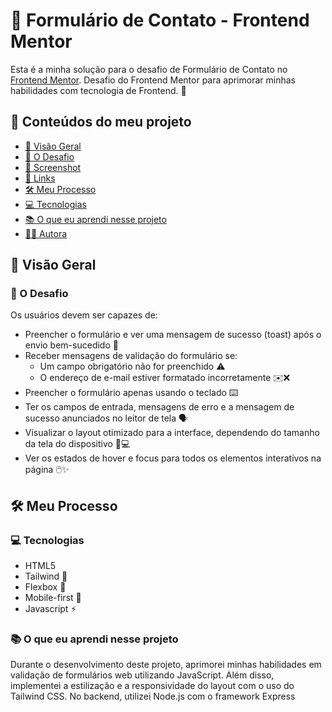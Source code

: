 # 📝 Formulário de Contato - Frontend Mentor

Esta é a minha solução para o desafio de Formulário de Contato no [Frontend Mentor](https://www.frontendmentor.io/challenges/contact-form--G-hYlqKJj). Desafio do Frontend Mentor para aprimorar minhas habilidades com tecnologia de Frontend. 🚀

## 📑 Conteúdos do meu projeto
- [👀 Visão Geral](#visao-geral)
- [🎯 O Desafio](#o-desafio)
- [📸 Screenshot](#screenshot)
- [🔗 Links](#links)
- [🛠️ Meu Processo](#meu-processo)
- [💻 Tecnologias](#tecnologias)
- [📚 O que eu aprendi nesse projeto](#o-que-eu-aprendi-nesse-projeto)
- [👩‍💻 Autora](#autora)

## 👀 Visão Geral

### 🎯 O Desafio

Os usuários devem ser capazes de:

- Preencher o formulário e ver uma mensagem de sucesso (toast) após o envio bem-sucedido 📨
- Receber mensagens de validação do formulário se:
  - Um campo obrigatório não for preenchido ⚠️
  - O endereço de e-mail estiver formatado incorretamente ✉️❌
- Preencher o formulário apenas usando o teclado ⌨️
- Ter os campos de entrada, mensagens de erro e a mensagem de sucesso anunciados no leitor de tela 🗣️
- Visualizar o layout otimizado para a interface, dependendo do tamanho da tela do dispositivo 📱💻
- Ver os estados de hover e focus para todos os elementos interativos na página 🖱️✨

<!-- ### Links

- Solution URL: [Add solution URL here](https://your-solution-url.com)
- Live Site URL: [Add live site URL here](https://your-live-site-url.com) -->

## 🛠️ Meu Processo

### 💻 Tecnologias

- HTML5 
- Tailwind 🦄
- Flexbox 🧳
- Mobile-first 📱
- Javascript ⚡

### 📚 O que eu aprendi nesse projeto

Durante o desenvolvimento deste projeto, aprimorei minhas habilidades em validação de formulários web utilizando JavaScript. Além disso, implementei a estilização e a responsividade do layout com o uso do Tailwind CSS. No backend, utilizei Node.js com o framework Express 
